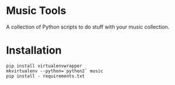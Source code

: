 # Music Tools

A collection of Python scripts to do stuff with your music collection.

# Installation

```
pip install virtualenvwrapper
mkvirtualenv --python=`python2` music
pip install - requirements.txt
```
